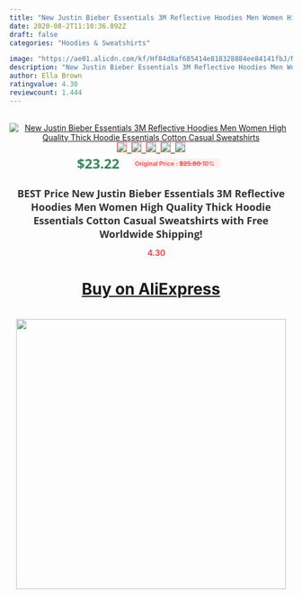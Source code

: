 ```yaml
---
title: "New Justin Bieber Essentials 3M Reflective Hoodies Men Women High Quality Thick Hoodie Essentials Cotton Casual Sweatshirts"
date: 2020-08-2T11:10:36.892Z
draft: false
categories: "Hoodies & Sweatshirts"

image: "https://ae01.alicdn.com/kf/Hf84d8af685414e818328884ee84141fbJ/New-Justin-Bieber-Essentials-3M-Reflective-Hoodies-Men-Women-High-Quality-Thick-Hoodie-Essentials-Cotton-Casual.jpg"
description: "New Justin Bieber Essentials 3M Reflective Hoodies Men Women High Quality Thick Hoodie Essentials Cotton Casual Sweatshirts"
author: Ella Brown
ratingvalue: 4.30
reviewcount: 1.444
---
```

<br>
<div style="text-align: center;">
<a href="https://s.click.aliexpress.com/e/_AmrS2v" target="_blank" rel="nofollow noopener noreferrer"><img alt="New Justin Bieber Essentials 3M Reflective Hoodies Men Women High Quality Thick Hoodie Essentials Cotton Casual Sweatshirts" class="magnifier-image" src="https://ae01.alicdn.com/kf/Hf84d8af685414e818328884ee84141fbJ/New-Justin-Bieber-Essentials-3M-Reflective-Hoodies-Men-Women-High-Quality-Thick-Hoodie-Essentials-Cotton-Casual.jpg_640x640.jpg">
<br>
<img style="border:1px solid salmon" src="https://ae01.alicdn.com/kf/Hf84d8af685414e818328884ee84141fbJ/New-Justin-Bieber-Essentials-3M-Reflective-Hoodies-Men-Women-High-Quality-Thick-Hoodie-Essentials-Cotton-Casual.jpg_120x120.jpg">&nbsp;&nbsp;<img style="border:1px solid salmon" src="https://ae01.alicdn.com/kf/Had6387da357a4157890ed146f9f048c3Z/New-Justin-Bieber-Essentials-3M-Reflective-Hoodies-Men-Women-High-Quality-Thick-Hoodie-Essentials-Cotton-Casual.jpg_120x120.jpg">&nbsp;&nbsp;<img style="border:1px solid salmon" src="https://ae01.alicdn.com/kf/H7a933d147d744eeaa77af7fb4c53070dT/New-Justin-Bieber-Essentials-3M-Reflective-Hoodies-Men-Women-High-Quality-Thick-Hoodie-Essentials-Cotton-Casual.jpg_120x120.jpg">&nbsp;&nbsp;<img style="border:1px solid salmon" src="https://ae01.alicdn.com/kf/Ha624ed8e5c05499d8c689367f1c616958/New-Justin-Bieber-Essentials-3M-Reflective-Hoodies-Men-Women-High-Quality-Thick-Hoodie-Essentials-Cotton-Casual.jpg_120x120.jpg">&nbsp;&nbsp;<img style="border:1px solid salmon" src="https://ae01.alicdn.com/kf/H7bd294e6dd5c4aeb91a047f53c8208d5U/New-Justin-Bieber-Essentials-3M-Reflective-Hoodies-Men-Women-High-Quality-Thick-Hoodie-Essentials-Cotton-Casual.jpg_120x120.jpg"></a></div><br0>
<div style="text-align: center;"><span style="background-color: white; border: 0px; box-sizing: border-box; color: seagreen; display: inline-block; font-family: &quot;open sans&quot; , &quot;arial&quot; , &quot;helvetica&quot; , sans-serif , &quot;heiti&quot;; font-size: 24px; font-stretch: inherit; font-weight: 700; line-height: inherit; margin: 0px 10px 0px 0px; padding: 0px; vertical-align: middle;">$23.22 </span>
<span style="background: rgb(255 , 241 , 241); border-radius: 3px; border: 0px; box-sizing: border-box; color: #ff4747; display: inline-block; font-family: inherit; font-size: 12px; font-stretch: inherit; font-style: inherit; font-variant: inherit; font-weight: 600; line-height: inherit; margin: 0px; padding: 2px 5px; transform: scale(0.9); vertical-align: middle;">Original Price : <b style="text-decoration: line-through;">$25.80 </b> 10%&nbsp;&nbsp;</span></div>
<h1 style="color: #333333; display: inline-block; font-family: &quot;open sans&quot; , &quot;arial&quot; , &quot;helvetica&quot; , sans-serif , &quot;heiti&quot;; font-size: 18px; font-stretch: inherit; font-weight: 700; text-align: center;">BEST Price New Justin Bieber Essentials 3M Reflective Hoodies Men Women High Quality Thick Hoodie Essentials Cotton Casual Sweatshirts with Free Worldwide Shipping!</h1>
<div style="color: #ff4747; text-align: center;">
<img src="https://4.bp.blogspot.com/-M0ZcTcb-5uY/XleCXlxnR4I/AAAAAAAAAEc/OrjgMkXV1oMQFaCRZj5HQwOCBcu3w1FegCPcBGAYYCw/s1600/star.png" style="height: 15px;">&nbsp;<b>4.30</b></div>
<div class="button_cont" align="center"><a class="buynow_a" href="https://s.click.aliexpress.com/e/_AmrS2v" target="_blank" rel="nofollow noopener noreferrer"><H1>Buy on AliExpress</H1></a></div><br>
<div class="separator" style="clear: both; text-align: center;">
<img src="https://lh3.googleusercontent.com/-pTy5HemUv9M/XlePHvY0dAI/AAAAAAAAAE4/0nX5iRUoIWY8eMW9Dpxeirr157OZliDIgCLcBGAsYHQ/s1600/badge.gif" width="480">
</div>
